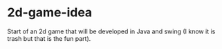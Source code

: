 # 2d-game-idea
Start of an 2d game that will be developed in Java and swing (I know it is trash but that is the fun part).
